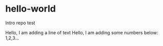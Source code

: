 # hello-world
Intro repo test

Hello, I am adding a line of text
Hello, I am adding some numbers below:
1,2,3...
